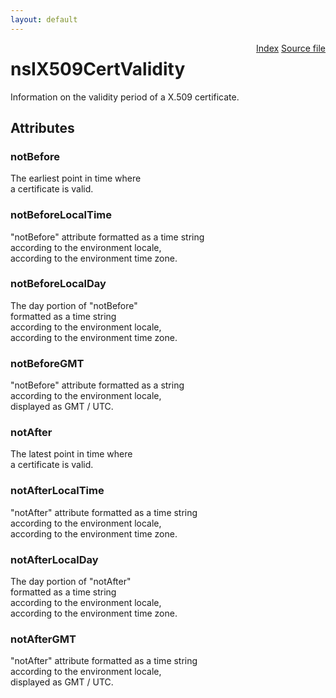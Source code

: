 ```yaml
---
layout: default
---
```

<div class='links' style='float:right'><a href="../index.html">Index</a>
<a href="http://dxr.mozilla.org/mozilla-central/source/security/manager/ssl/public/nsIX509CertValidity.idl">Source file</a>
</div>

# nsIX509CertValidity #
  
Information on the validity period of a X.509 certificate.  
  

## Attributes ##

### notBefore ###
  
 The earliest point in time where  
 a certificate is valid.  
  

### notBeforeLocalTime ###
  
 "notBefore" attribute formatted as a time string  
 according to the environment locale,  
 according to the environment time zone.  
  

### notBeforeLocalDay ###
  
 The day portion of "notBefore"   
 formatted as a time string  
 according to the environment locale,  
 according to the environment time zone.  
  

### notBeforeGMT ###
  
 "notBefore" attribute formatted as a string  
 according to the environment locale,  
 displayed as GMT / UTC.  
  

### notAfter ###
  
 The latest point in time where  
 a certificate is valid.  
  

### notAfterLocalTime ###
  
 "notAfter" attribute formatted as a time string  
 according to the environment locale,  
 according to the environment time zone.  
  

### notAfterLocalDay ###
  
 The day portion of "notAfter"   
 formatted as a time string  
 according to the environment locale,  
 according to the environment time zone.  
  

### notAfterGMT ###
  
 "notAfter" attribute formatted as a time string  
 according to the environment locale,  
 displayed as GMT / UTC.  
  
